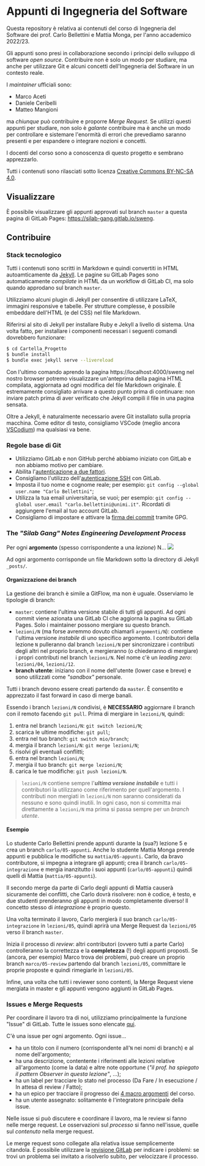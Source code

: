 # Appunti di Ingegneria del Software

Questa repository è relativa ai contenuti del corso di Ingegneria del Software dei prof. Carlo Bellettini e Mattia Monga, per l'anno accademico 2022/23.

Gli appunti sono presi in collaborazione secondo i principi dello sviluppo di software _open source_.
Contribuire non è solo un modo per studiare, ma anche per utilizzare Git e alcuni concetti dell'Ingegneria del Software in un contesto reale.

I _maintainer_ ufficiali sono:
- Marco Aceti
- Daniele Ceribelli
- Matteo Mangioni

ma _chiunque_ può contribuire e proporre _Merge Request_. 
Se utilizzi questi appunti per studiare, non solo è _galante_ contribuire ma è anche un modo per controllare e sistemare l'enormità di errori che prevediamo saranno presenti e per espandere o integrare nozioni e concetti.

I docenti del corso sono a conoscenza di questo progetto e sembrano apprezzarlo.

Tutti i contenuti sono rilasciati sotto licenza [Creative Commons BY-NC-SA 4.0](https://creativecommons.org/licenses/by-nc-sa/4.0/).

## Visualizzare

È possibile visualizzare gli appunti approvati sul branch `master` a questa pagina di GitLab Pages: https://silab-gang.gitlab.io/sweng.

## Contribuire

### Stack tecnologico

Tutti i contenuti sono scritti in Markdown e quindi convertiti in HTML autoamticamente da [Jekyll](https://jekyllrb.com/). 
Le pagine su GitLab Pages sono automaticamente _compilate_ in HTML da un workflow di GitLab CI, ma solo quando approdano sul branch `master`.

Utilizziamo alcuni plugin di Jekyll per consentire di utilizzare LaTeX, immagini responsive e tabelle.
Per strutture complesse, è possibile embeddare dell'HTML (e del CSS) nel file Markdown.

Riferirsi al sito di Jekyll per installare Ruby e Jekyll a livello di sistema. 
Una volta fatto, per installare i componenti necessari i seguenti comandi dovrebbero funzionare:

```bash
$ cd Cartella_Progetto
$ bundle install
$ bundle exec jekyll serve --livereload
```

Con l'ultimo comando aprendo la pagina https://localhost:4000/sweng nel nostro browser potremo visualizzare un'anteprima della pagina HTML compilata, aggiornata ad ogni modifica del file Markdown originale.
È estremamente consigliato arrivare a questo punto prima di continuare: non inviare patch prima di aver verificato che Jekyll compili il file in una pagina sensata.

Oltre a Jekyll, è naturalmente necessario avere Git installato sulla propria macchina.
Come editor di testo, consigliamo VSCode (meglio ancora [VSCodium](https://vscodium.com/)) ma qualsiasi va bene. 

### Regole base di Git

- Utilizziamo GitLab e non GitHub perché abbiamo iniziato con GitLab e non abbiamo motivo per cambiare.
- Abilita l'[autenticazione a due fattori](https://docs.gitlab.com/ee/user/profile/account/two_factor_authentication.html). 
- Consigliamo l'utilizzo dell'[autenticazione SSH](https://docs.gitlab.com/ee/user/ssh.html) con GitLab. 
- Imposta il tuo nome e cognome reale; per esempio: `git config --global user.name "Carlo Bellettini"`;
- Utilizza la tua email universitaria, se vuoi; per esempio: `git config --global user.email "carlo.bellettini@unimi.it"`. Ricordati di aggiungere l'email al tuo account GitLab.
- Consigliamo di impostare e attivare la [firma dei commit](https://docs.gitlab.com/ee/user/project/repository/gpg_signed_commits/) tramite GPG.

### The _"Silab Gang" Notes Engineering Development Process_
Per ogni __argomento__ (spesso corrispondente a una _lezione_) N...
![](https://i.imgur.com/tJhGSaN.png)

Ad ogni argomento corrisponde un file Markdown sotto la directory di Jekyll `_posts/`. 

#### Organizzazione dei branch

La gestione dei branch è simile a GitFlow, ma non è uguale.
Osserviamo le tipologie di branch:
- `master`: contiene l'ultima versione stabile di tutti gli appunti. Ad ogni commit viene azionata una GitLab CI che aggiorna la pagina su GitLab Pages. Solo i maintainer possono mergiare su questo branch. 
- `lezioni/N` (ma forse avremmo dovuto chiamarli `argomenti/N`): contiene l'ultima versione _instabile_ di uno specifico argomento. 
I contributori della lezione `N` pulleranno dal branch `lezioni/N` per sincronizzare i contributi degli altri nel proprio branch, e mergieranno (o chiederanno di mergiare) i propri contributi nel branch `lezioni/N`. Nel nome c'è un _leading zero_: `lezioni/04`, `lezioni/12`.
- __branch utente__: iniziano con il nome dell'utente (lower case e breve) e sono utilizzati come _"sandbox"_ personale. 

Tutti i branch devono essere creati partendo da `master`.
È consentito e apprezzato il fast forward in caso di merge banali. 

Essendo i branch `lezioni/N` condivisi, è __NECESSARIO__ aggiornare il branch con il remoto facendo `git pull`. Prima di mergiare in `lezioni/N`, quindi:
1. entra nel branch `lezioni/N`: `git switch lezioni/N`;
2. scarica le ultime modifiche: `git pull`;
3. entra nel tuo branch: `git switch mio/branch`;
4. mergia il branch `lezioni/N`: `git merge lezioni/N`;
5. risolvi gli eventuali conflitti;
6. entra nel branch `lezioni/N`;
7. mergia il tuo branch: `git merge lezioni/N`;
8. carica le tue modifiche: `git push lezioni/N`.

> `lezioni/N` contiene sempre l'___ultima versione instabile___ e tutti i contributori la utilizzano come riferimento per quell'argomento.
> I contributi non mergiati in `lezioni/N` non saranno considerati da nessuno e sono quindi inutili.
> In ogni caso, non si committa mai direttamente a `lezioni/N` ma prima si passa sempre per un _branch utente_.

#### Esempio
Lo studente Carlo Bellettini prende appunti durante la (sua?) lezione 5 e crea un branch `carlo/05-appunti`. Anche lo studente Mattia Monga prende appunti e pubblica le modifiche su `mattia/05-appunti`. 
Carlo, da bravo contributore, si impegna a integrare gli appunti; crea il branch `carlo/05-integrazione` e mergia inanzitutto i suoi appunti (`carlo/05-appunti`) quindi quelli di Mattia (`mattia/05-appunti`). 

Il secondo merge da parte di Carlo degli appunti di Mattia causerà sicuramente dei conflitti, che Carlo dovrà risolvere: non è codice, è testo, e due studenti prenderanno gli appunti in modo completamente diverso!
Il concetto stesso di _integrazione_ è proprio questo. 

Una volta terminato il lavoro, Carlo mergierà il suo branch `carlo/05-integrazione` in `lezioni/05`, quindi aprirà una Merge Request da `lezioni/05` verso il branch `master`.

Inizia il processo di _review_: altri contributori (ovvero tutti a parte Carlo) controlleranno la correttezza e la __completezza__ (!) degli appunti proposti. 
Se (ancora, per esempio) Marco trova dei problemi, può creare un proprio branch `marco/05-review` partendo dal branch `lezioni/05`, committare le proprie proposte e quindi rimegiarle in `lezioni/05`.

Infine, una volta che tutti i reviewer sono contenti, la Merge Request viene mergiata in master e gli appunti vengono aggiunti in GitLab Pages.

### Issues e Merge Requests

Per coordinare il lavoro tra di noi, utilizziamo principalmente la funzione "Issue" di GitLab. 
Tutte le issues sono elencate [qui](https://gitlab.com/silab-gang/sweng/-/issues).

C'è una issue per ogni argomento. Ogni issue...
- ha un titolo con il numero (corrispondente all'`N` nei nomi di branch) e al nome dell'argomento;
- ha una descrizione, contentente i riferimenti alle lezioni relative all'argomento (come la data) e altre note opportune (_"il prof. ha spiegato il pattern Observer in questa lezione"_, ...);
- ha un label per tracciare lo stato nel processo (Da Fare / In esecuzione / In attesa di review / Fatto); 
- ha un epico per tracciare il progresso dei [4 macro argomenti](https://gitlab.com/silab-gang/sweng/-/milestones/) del corso.
- ha un utente assegnato: solitamente è l'integratore principale della issue.

Nelle issue si può discutere e coordinare il lavoro, ma le review si fanno nelle merge request.
Le osservazioni sul _processo_ si fanno nell'issue, quelle sul _contenuto_ nella merge request.

Le merge request sono collegate alla relativa issue semplicemente citandola.
È possibile utilizzare la [revisione GitLab](https://docs.gitlab.com/ee/user/project/merge_requests/reviews/) per indicare i problemi: se trovi un problema sei invitato a risolverlo subito, per velocizzare il processo.
